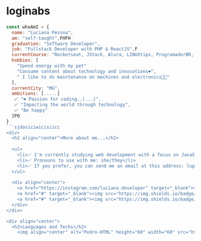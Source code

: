 # loginabs

```javascript 
const whoAmI = {
  name: "Luciana Pessoa",
  am: "self-taught",FHFH
  graduation: "Software Developer", 
  job: "Fullstack Developer with PHP & ReactJS",F
  currentCourse: "Rocketseat, JStack, Alura, LINUXtips, ProgramadorBR, Dio, Estudonauta.",
  hobbies: [
    "Spend energy with my pet"
    "Consume content about technology and innovations❤️",
    " I like to do maintenance on machines and electronics👩‍🔧‍"
  ],
  currentCity: "MG",
  ambitions: [.....]
   ✅ "❤️ Passion for coding..(...)",
   ✅ "Impacting the world through technology",
   ✅ "Be happy"
  ]PO
}
```sjdosiciwicisiicc
<div>
  <h2 align="center">More about me...</h2>
  
  <ul>
    <li>✅ I'm currently studying web development with a focus on JavaScript/PHP ecosystem and all about docker and stuffs</li>
    <li>✅ Pronouns to use with me: she/they</li>
    <li>✅ If you prefer, you can send me an email at this address: lupessoadeveloper@gmail.com</li>
  </ul>
  
  <div align="center">
    <a href="https://instagram.com/luciana.developer" target="_blank"><img src="https://img.shields.io/badge/-Instagram-%23E4405F?style=for-the-badge&logo=instagram&logoColor=white" target="_blank"></a>
    <a href="#" target="_blank"><img src="https://img.shields.io/badge/-LinkedIn-%230077B5?style=for-the-badge&logo=linkedin&logoColor=white" target="_blank"></a>
    <a href="#" target="_blank"><img src="https://img.shields.io/badge/-Rocketseat-blueviolet?style=for-the-badge" target="_blank"></a>
  </div>
</div>

<div align="center">
  <h2>Languages and Techs</h2>
    <img align="center" alt="Pedro-HTML" height="60" width="60" src="https://raw.githubusercontent.com/devicons/devicon/master/icons/html5/html5-original.svg">
